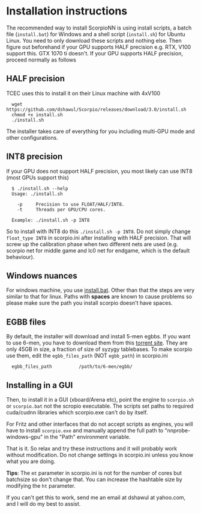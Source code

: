 # Installation instructions

The recommended way to install ScorpioNN is using install scripts, a batch file (`install.bat`) for Windows 
and a shell script (`install.sh`) for Ubuntu Linux. You need to only download these scripts and nothing else.
Then figure out beforehand if your GPU supports HALF precision e.g. RTX, V100 support this. GTX 1070 ti doesn't.
If your GPU supports HALF precision, proceed normally as follows

## HALF precision

TCEC uses this to install it on their Linux machine with 4xV100
     
      wget https://github.com/dshawul/Scorpio/releases/download/3.0/install.sh
      chmod +x install.sh
      ./install.sh

The installer takes care of everything for you including multi-GPU mode and other configurations.

## INT8 precision
If your GPU does not support HALF precision, you most likely can use INT8 (most GPUs support this)

      $ ./install.sh --help
      Usage: ./install.sh  

        -p     Precision to use FLOAT/HALF/INT8.
        -t     Threads per GPU/CPU cores.

      Example: ./install.sh -p INT8

So to install with INT8 do this `./install.sh -p INT8`. Do not simply change `float_type INT8` in scorpio.ini
after installing with HALF precision. That will screw up the calibration phase when two different nets are used 
(e.g. scorpio net for middle game and lc0 net for endgame, which is the default behaviour).

## Windows nuances
For windows machine, you  use [install.bat](https://github.com/dshawul/Scorpio/releases/download/3.0/install.bat).
Other than that the steps are very similar to that for linux.
Paths with **spaces** are known to cause problems so please make sure the path you install scorpio doesn't have spaces.

## EGBB files
By default, the installer will download and install 5-men egbbs. If you want to use 6-men, you have to download them
from this [torrent site](http://oics.olympuschess.com/tracker/index.php). They are only 45GB in size, a fraction of size of syzygy tablebases.
To make scorpio use them, edit the `egbb_files_path` (NOT `egbb_path`) in scorpio.ini
      
      egbb_files_path          /path/to/6-men/egbb/

## Installing in a GUI
Then, to install it in a GUI (xboard/Arena etc), point the engine to `scorpio.sh` or `scorpio.bat`
not the scropio executable. The scripts set paths to required cuda/cudnn libraries which scorpio.exe
can't do by itself.

For Fritz and other interfaces that do not accept scripts as engines, you will have to install `scorpio.exe`
and manually append the full path to "nnprobe-windows-gpu" in the "Path" environment variable.

That is it. So relax and try these instructions and it will probably work without modification.
Do not change settings in scorpio.ini unless you know what you are doing.

**Tips**: The `mt` parameter in scorpio.ini is not for the number of cores but batchsize so don't change that.
You can increase the hashtable size by modifying the `ht` parameter.

If you can't get this to work, send me an email at dshawul at yahoo.com, and I will do my best to assist.

